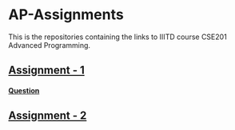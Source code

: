 # AP-Assignments

This is the repositories containing the links to IIITD course CSE201 Advanced Programming.

## [Assignment - 1](https://github.com/regular-life/Library-Management-System)
#### [Question](https://github.com/regular-life/AP-Assignments/blob/main/Assignment-1%20.pdf)


## [Assignment - 2](https://github.com/regular-life/ZOOtopia)
